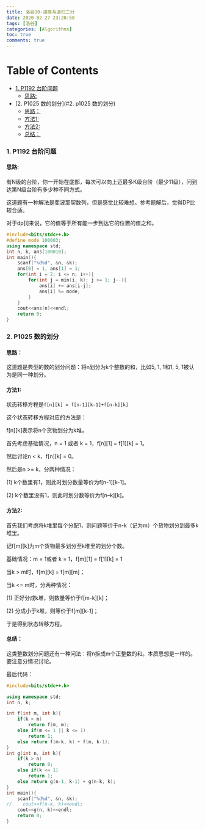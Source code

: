 ```yaml
---
title: 洛谷10-递推与递归二分
date: 2020-02-27 23:20:58
tags: [洛谷]
categories: [Algorithms]
toc: true
comments: true
---
```

<!-- more -->
Table of Contents
=================

* [1. P1192 台阶问题](#1-p1192-台阶问题)
	* [思路:](#思路)
* [2. P1025 数的划分](#2. p1025 数的划分)
	* [思路：](#思路-1)
	* [方法1:](#方法1)
	* [方法2:](#方法2)
	* [总结：](#总结)




### 1. P1192 台阶问题

#### 思路:

有N级的台阶，你一开始在底部，每次可以向上迈最多K级台阶（最少11级），问到达第N级台阶有多少种不同方式。

这道题有一种解法是斐波那契数列，但是感觉比较难想。参考题解后，觉得DP比较合适。

对于dp[i]来说，它的值等于所有能一步到达它的位置的值之和。

```c++
#include<bits/stdc++.h>
#define mode 100003;
using namespace std;
int n, k, ans[100010];
int main(){
    scanf("%d%d", &n, &k);
    ans[0] = 1, ans[1] = 1;
    for(int i = 2; i <= n; i++){
        for(int j = min(i, k); j >= 1; j--){
            ans[i] += ans[i-j];
            ans[i] %= mode;
        }
    }
    cout<<ans[n]<<endl;
    return 0;
}
```

### 2. P1025 数的划分

#### 思路：

这道题是典型的数的划分问题：将n划分为k个整数的和，比如5, 1, 1和1, 5, 1被认为是同一种划分。

#### 方法1:

状态转移方程是`f[n][k] = f[n-1][k-1]+f[n-k][k]`

这个状态转移方程对应的方法是：

f[n]\[k]表示将n个货物划分为k堆，

首先考虑基础情况，n = 1 或者 k = 1，f[n]\[1] = f[1]\[k] = 1。

然后讨论n < k，f[n]\[k] = 0。

然后是n >= k，分两种情况：

(1) k个数里有1，则此时划分数量等价为f[n-1]\[k-1]。

(2) k个数里没有1，则此时划分数等价为f[n–k]\[k]。

#### 方法2:

首先我们考虑将k堆里每个分配1，则问题等价于n-k（记为m）个货物划分到最多k堆里。

记f[m]\[k]为m个货物最多划分至k堆里的划分个数。

基础情况：m = 1或者 k = 1，f[m]\[1] = f[1]\[k] = 1

当k > m时，f[m]\[k] = f[m]\[m]；

当k <= m时，分两种情况：

(1) 正好分成k堆，则数量等价于f[m-k]\[k]；

(2) 分成小于k堆，则等价于f[m]\[k-1]；

于是得到状态转移方程。

#### 总结：

这类整数划分问题还有一种问法：将n拆成m个正整数的和。本质思想是一样的。要注意分情况讨论。

最后代码：

```c++
#include<bits/stdc++.h>

using namespace std;
int n, k;

int f(int m, int k){
    if(k > m)
        return f(m, m);
    else if(m <= 1 || k <= 1)
        return 1;
    else return f(m-k, k) + f(m, k-1);
}
int g(int n, int k){
    if(k > n)
        return 0;
    else if(k <= 1)
        return 1;
    else return g(n-1, k-1) + g(n-k, k);
}
int main(){
    scanf("%d%d", &n, &k);
//    cout<<f(n-k, k)<<endl;
    cout<<g(n, k)<<endl;
    return 0;
}
```




